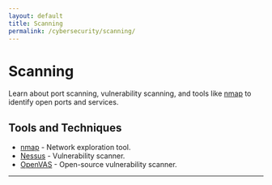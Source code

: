 ```yaml
---
layout: default
title: Scanning
permalink: /cybersecurity/scanning/
---
```


# Scanning

Learn about port scanning, vulnerability scanning, and tools like [nmap](https://nmap.org/) to identify open ports and services.

## Tools and Techniques
- [nmap](https://nmap.org/) - Network exploration tool.
- [Nessus](https://www.tenable.com/products/nessus) - Vulnerability scanner.
- [OpenVAS](https://www.openvas.org/) - Open-source vulnerability scanner.

---
